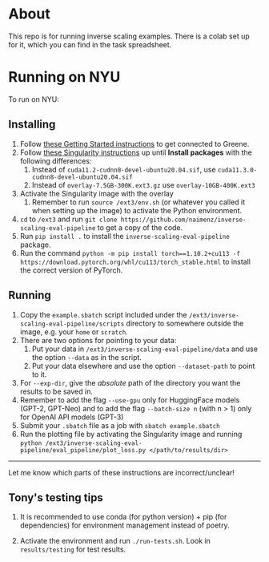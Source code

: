# About
This repo is for running inverse scaling examples.
There is a colab set up for it, which you can find in the task spreadsheet.

# Running on NYU
To run on NYU:
## Installing
1. Follow [these Getting Started instructions](https://sites.google.com/nyu.edu/nyu-hpc/hpc-systems/greene/getting-started?authuser=0) to get connected to Greene.
2. Follow [these Singularity instructions](https://sites.google.com/nyu.edu/nyu-hpc/hpc-systems/greene/software/singularity-with-miniconda?authuser=0) up until **Install packages** with the following differences:
    1. Instead of `cuda11.2-cudnn8-devel-ubuntu20.04.sif`, use `cuda11.3.0-cudnn8-devel-ubuntu20.04.sif`
    2. Instead of `overlay-7.5GB-300K.ext3.gz` use `overlay-10GB-400K.ext3`
3. Activate the Singularity image with the overlay
    1. Remember to run `source /ext3/env.sh` (or whatever you called it when setting up the image) to activate the Python environment.
4. `cd` to `/ext3` and run `git clone https://github.com/naimenz/inverse-scaling-eval-pipeline` to get a copy of the code.
5. Run `pip install .` to install the `inverse-scaling-eval-pipeline` package.
6. Run the command `python -m pip install torch==1.10.2+cu113 -f https://download.pytorch.org/whl/cu113/torch_stable.html` to install the correct version of PyTorch.
## Running
1. Copy the `example.sbatch` script included under the `/ext3/inverse-scaling-eval-pipeline/scripts` directory to somewhere outside the image, e.g. your `home` or `scratch`.
2. There are two options for pointing to your data:
    1. Put your data in `/ext3/inverse-scaling-eval-pipeline/data` and use the option `--data` as in the script.
    2. Put your data elsewhere and use the option `--dataset-path` to point to it.
3. For `--exp-dir`, give the *absolute* path of the directory you want the results to be saved in.
4. Remember to add the flag `--use-gpu` only for HuggingFace models (GPT-2, GPT-Neo) and to add the flag `--batch-size n` (with n > 1) only for OpenAI API models (GPT-3)
5. Submit your `.sbatch` file as a job with `sbatch example.sbatch`
6. Run the plotting file by activating the Singularity image and running `python /ext3/inverse-scaling-eval-pipeline/eval_pipeline/plot_loss.py </path/to/results/dir>`
---
Let me know which parts of these instructions are incorrect/unclear!

## Tony's testing tips
1. It is recommended to use conda (for python version) + pip (for dependencies)
for environment management instead of poetry.

2. Activate the environment and run `./run-tests.sh`.
   Look in `results/testing` for test results.
